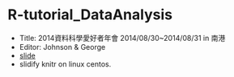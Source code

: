 R-tutorial_DataAnalysis 
=======================

* Title: 2014資料科學愛好者年會 2014/08/30~2014/08/31 in 南港
* Editor: Johnson & George
* [slide](http://whizzalan.github.io/R-tutorial_DataAnalysis/index.html)
* slidify knitr on linux centos. 



